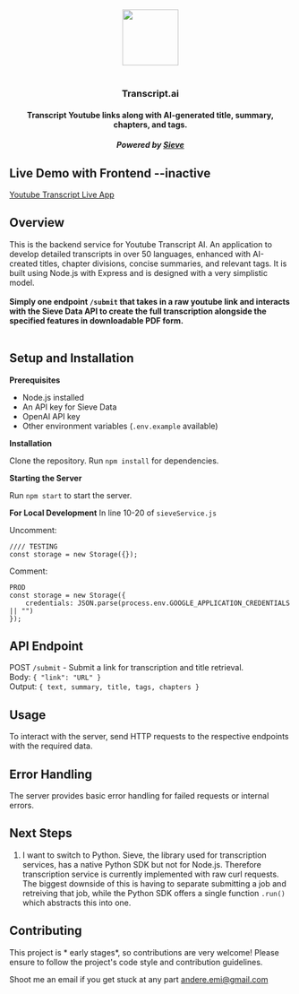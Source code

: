 


<div align="center">
  <br />
  <br />
  <img src="yb.png" height="100" width="100">
  <br />
  <br />
  <h3>Transcript.ai</h3>
  <h4>Transcript Youtube links along with AI-generated title, summary, chapters, and tags.</h4>
  <h5>Powered by <a href="https://www.sievedata.com/">Sieve</a>
</div>

## Live Demo with Frontend --inactive
[Youtube Transcript Live App](https://transcript-fe.vercel.app/) 

## Overview
This is the backend service for Youtube Transcript AI. An application to develop detailed
transcripts in over 50 languages, enhanced with AI-created titles, chapter divisions,
concise summaries, and relevant tags. It is built using Node.js with Express and is designed
with a very simplistic model. <br /> <br /> **Simply one endpoint `/submit` that takes in a raw youtube link and interacts with the Sieve Data
API to create the full transcription alongside the specified features in downloadable PDF form.**
<br /> 
<br />

## Setup and Installation

**Prerequisites**

* Node.js installed <br />
* An API key for Sieve Data <br />
* OpenAI API key<br />
* Other environment variables (`.env.example` available)

**Installation**

Clone the repository.
Run `npm install` for dependencies.

**Starting the Server**

Run `npm start` to start the server.

**For Local Development**
In line 10-20 of `sieveService.js` 

Uncomment: 
```
//// TESTING
const storage = new Storage({});
```
Comment: 
```
PROD
const storage = new Storage({
    credentials: JSON.parse(process.env.GOOGLE_APPLICATION_CREDENTIALS || "")
});
```

## API Endpoint
POST `/submit` - Submit a link for transcription and title retrieval. <br />
Body: `{ "link": "URL" }` <br /> 
Output: `{ text, summary, title, tags, chapters }`

## Usage

To interact with the server, send HTTP requests to the respective endpoints with the required data.

## Error Handling

The server provides basic error handling for failed requests or internal errors.

## Next Steps 
1. I want to switch to Python. Sieve, the library used for transcription services, has a native Python SDK but not for Node.js. 
Therefore transcription service is currently implemented with raw curl requests. The biggest downside of this is having to separate 
submitting a job and retreiving that job, while the Python SDK offers a single function `.run()` which abstracts this into one. 

## Contributing

This project is * early stages*, so contributions are very welcome! Please ensure to follow the project's code style and contribution guidelines.

Shoot me an email if you get stuck at any part andere.emi@gmail.com
